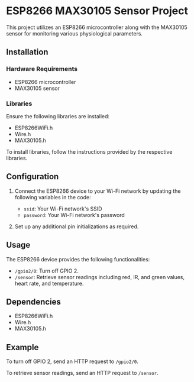 # ESP8266 MAX30105 Sensor Project

This project utilizes an ESP8266 microcontroller along with the MAX30105 sensor for monitoring various physiological parameters.

## Installation

### Hardware Requirements
- ESP8266 microcontroller
- MAX30105 sensor

### Libraries
Ensure the following libraries are installed:
- ESP8266WiFi.h
- Wire.h
- MAX30105.h

To install libraries, follow the instructions provided by the respective libraries.

## Configuration

1. Connect the ESP8266 device to your Wi-Fi network by updating the following variables in the code:
   - `ssid`: Your Wi-Fi network's SSID
   - `password`: Your Wi-Fi network's password

2. Set up any additional pin initializations as required.

## Usage

The ESP8266 device provides the following functionalities:

- `/gpio2/0`: Turn off GPIO 2.
- `/sensor`: Retrieve sensor readings including red, IR, and green values, heart rate, and temperature.

## Dependencies

- ESP8266WiFi.h 
- Wire.h 
- MAX30105.h 

## Example

To turn off GPIO 2, send an HTTP request to `/gpio2/0`.

To retrieve sensor readings, send an HTTP request to `/sensor`.
